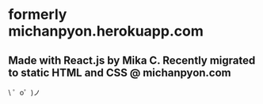 formerly michanpyon.herokuapp.com
=================

Made with React.js by Mika C.
Recently migrated to static HTML and CSS @ michanpyon.com
-------------------

\ ゜o゜)ノ
